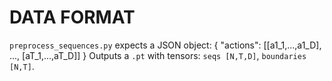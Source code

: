 # DATA FORMAT
`preprocess_sequences.py` expects a JSON object:
{
  "actions": [[a1_1,...,a1_D], ..., [aT_1,...,aT_D]]
}
Outputs a `.pt` with tensors: `seqs [N,T,D]`, `boundaries [N,T]`.
